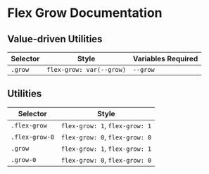 # Flex Grow Documentation

## Value-driven Utilities

| Selector | Style                    | Variables Required |
| -------- | ------------------------ | ------------------ |
| `.grow`  | `flex-grow: var(--grow)` | `--grow`           |

## Utilities

| Selector       | Style                          |
| -------------- | ------------------------------ |
| `.flex-grow`   | `flex-grow: 1`, `flex-grow: 1` |
| `.flex-grow-0` | `flex-grow: 0`, `flex-grow: 0` |
| `.grow`        | `flex-grow: 1`, `flex-grow: 1` |
| `.grow-0`      | `flex-grow: 0`, `flex-grow: 0` |
